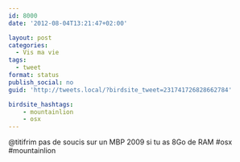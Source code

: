```yaml
---
id: 8000
date: '2012-08-04T13:21:47+02:00'

layout: post
categories:
  - Vis ma vie
tags:
  - tweet
format: status
publish_social: no
guid: 'http://tweets.local/?birdsite_tweet=231741726828662784'

birdsite_hashtags:
    - mountainlion
    - osx
---
```


@titifrim pas de soucis sur un MBP 2009 si tu as 8Go de RAM #osx #mountainlion
